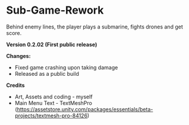 # Sub-Game-Rework

Behind enemy lines, the player plays a submarine, fights drones and get score.

**Version 0.2.02 (First public release)**

**Changes:**
  - Fixed game crashing upon taking damage
  - Released as a public build
  
  **Credits**
  - Art, Assets and coding - myself
  - Main Menu Text - TextMeshPro (https://assetstore.unity.com/packages/essentials/beta-projects/textmesh-pro-84126)
